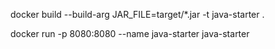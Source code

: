 docker build --build-arg JAR_FILE=target/*.jar -t java-starter .

docker run -p 8080:8080 --name java-starter java-starter
